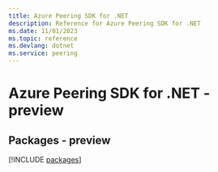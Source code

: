 ```yaml
---
title: Azure Peering SDK for .NET
description: Reference for Azure Peering SDK for .NET
ms.date: 11/01/2023
ms.topic: reference
ms.devlang: dotnet
ms.service: peering
---
```

# Azure Peering SDK for .NET - preview
## Packages - preview
[!INCLUDE [packages](peering-index.md)]